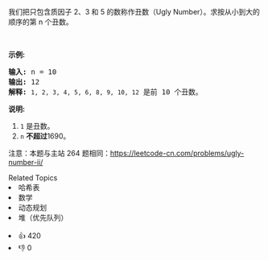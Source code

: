 <p>我们把只包含质因子 2、3 和 5 的数称作丑数（Ugly Number）。求按从小到大的顺序的第 n 个丑数。</p>

<p>&nbsp;</p>

<p><strong>示例:</strong></p>

<pre><strong>输入:</strong> n = 10
<strong>输出:</strong> 12
<strong>解释: </strong><code>1, 2, 3, 4, 5, 6, 8, 9, 10, 12</code> 是前 10 个丑数。</pre>

<p><strong>说明:&nbsp;</strong>&nbsp;</p>

<ol>
	<li><code>1</code>&nbsp;是丑数。</li>
	<li><code>n</code>&nbsp;<strong>不超过</strong>1690。</li>
</ol>

<p>注意：本题与主站 264 题相同：<a href="https://leetcode-cn.com/problems/ugly-number-ii/">https://leetcode-cn.com/problems/ugly-number-ii/</a></p>
<div><div>Related Topics</div><div><li>哈希表</li><li>数学</li><li>动态规划</li><li>堆（优先队列）</li></div></div><br><div><li>👍 420</li><li>👎 0</li></div>